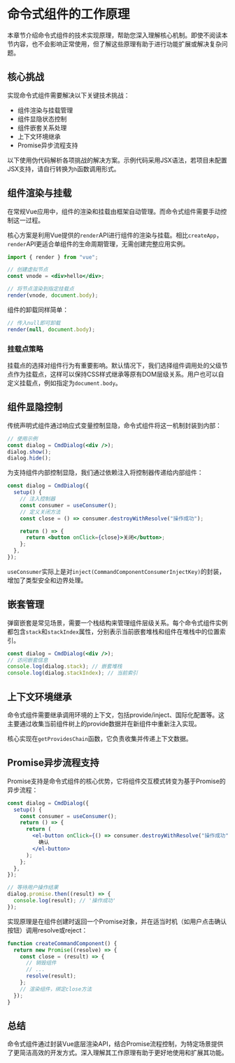 # 命令式组件的工作原理

本章节介绍命令式组件的技术实现原理，帮助您深入理解核心机制。即使不阅读本节内容，也不会影响正常使用，但了解这些原理有助于进行功能扩展或解决复杂问题。

## 核心挑战

实现命令式组件需要解决以下关键技术挑战：

- 组件渲染与挂载管理
- 组件显隐状态控制
- 组件嵌套关系处理
- 上下文环境继承
- Promise异步流程支持

以下使用伪代码解析各项挑战的解决方案。示例代码采用JSX语法，若项目未配置JSX支持，请自行转换为`h`函数调用形式。

## 组件渲染与挂载

在常规Vue应用中，组件的渲染和挂载由框架自动管理。而命令式组件需要手动控制这一过程。

核心方案是利用Vue提供的`render`API进行组件的渲染与挂载。相比`createApp`，`render`API更适合单组件的生命周期管理，无需创建完整应用实例。

```jsx
import { render } from "vue";

// 创建虚拟节点
const vnode = <div>hello</div>;

// 将节点渲染到指定挂载点
render(vnode, document.body);
```

组件的卸载同样简单：

```jsx
// 传入null即可卸载
render(null, document.body);
```

### 挂载点策略

挂载点的选择对组件行为有重要影响。默认情况下，我们选择组件调用处的父级节点作为挂载点，这样可以保持CSS样式继承等原有DOM层级关系。用户也可以自定义挂载点，例如指定为`document.body`。

## 组件显隐控制

传统声明式组件通过响应式变量控制显隐，命令式组件将这一机制封装到内部：

```jsx
// 使用示例
const dialog = CmdDialog(<div />);
dialog.show();
dialog.hide();
```

为支持组件内部控制显隐，我们通过依赖注入将控制器传递给内部组件：

```jsx
const dialog = CmdDialog({
  setup() {
    // 注入控制器
    const consumer = useConsumer();
    // 定义关闭方法
    const close = () => consumer.destroyWithResolve("操作成功");

    return () => {
      return <button onClick={close}>关闭</button>;
    };
  },
});
```

`useConsumer`实际上是对`inject(CommandComponentConsumerInjectKey)`的封装，增加了类型安全和边界处理。

## 嵌套管理

弹窗嵌套是常见场景，需要一个栈结构来管理组件层级关系。每个命令式组件实例都包含`stack`和`stackIndex`属性，分别表示当前嵌套堆栈和组件在堆栈中的位置索引。

```jsx
const dialog = CmdDialog(<div />);
// 访问嵌套信息
console.log(dialog.stack); // 嵌套堆栈
console.log(dialog.stackIndex); // 当前索引
```

## 上下文环境继承

命令式组件需要继承调用环境的上下文，包括provide/inject、国际化配置等。这主要通过收集当前组件树上的provide数据并在新组件中重新注入实现。

核心实现在`getProvidesChain`函数，它负责收集并传递上下文数据。

## Promise异步流程支持

Promise支持是命令式组件的核心优势，它将组件交互模式转变为基于Promise的异步流程：

```jsx
const dialog = CmdDialog({
  setup() {
    const consumer = useConsumer();
    return () => {
      return (
        <el-button onClick={() => consumer.destroyWithResolve("操作成功")}>
          确认
        </el-button>
      );
    };
  },
});

// 等待用户操作结果
dialog.promise.then((result) => {
  console.log(result); // '操作成功'
});
```

实现原理是在组件创建时返回一个Promise对象，并在适当时机（如用户点击确认按钮）调用resolve或reject：

```js
function createCommandComponent() {
  return new Promise((resolve) => {
    const close = (result) => {
      // 销毁组件
      // ...
      resolve(result);
    };
    // 渲染组件，绑定close方法
  });
}
```

## 总结

命令式组件通过封装Vue底层渲染API，结合Promise流程控制，为特定场景提供了更简洁高效的开发方式。深入理解其工作原理有助于更好地使用和扩展其功能。
